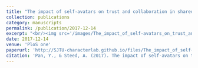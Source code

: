 ```yaml
---
title: "The impact of self-avatars on trust and collaboration in shared virtual environments"
collection: publications
category: manuscripts
permalink: /publication/2017-12-14
excerpt: "<br/><img src='/images/The_impact_of_self-avatars_on_trust_and_collaboration_in_shared_virtual_environments.png'>"
date: 2017-12-14
venue: 'PloS one'
paperurl: 'http://SJTU-characterlab.github.io/files/The_impact_of_self-avatars_on_trust_and_collaboration_in_shared_virtual_environments.pdf'
citation: 'Pan, Y., & Steed, A. (2017). The impact of self-avatars on trust and collaboration in shared virtual environments. PloS one, 12(12), e0189078.'
---
```

